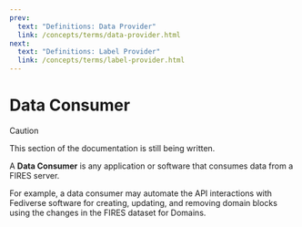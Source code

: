 ```yaml
---
prev:
  text: "Definitions: Data Provider"
  link: /concepts/terms/data-provider.html
next:
  text: "Definitions: Label Provider"
  link: /concepts/terms/label-provider.html
---
```


# Data Consumer

> [!CAUTION]
> This section of the documentation is still being written.

A **Data Consumer** is any application or software that consumes data from a FIRES server.

For example, a data consumer may automate the API interactions with Fediverse software for creating, updating, and removing domain blocks using the changes in the FIRES dataset for Domains.
